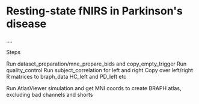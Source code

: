 # Resting-state fNIRS in Parkinson's disease

....

Steps

Run dataset_preparation/mne_prepare_bids and copy_empty_trigger
Run quality_control
Run subject_correlation for left and right
Copy over left/right R matrices to braph_data HC_left and PD_left etc

Run AtlasViewer simulation and get MNI coords to create BRAPH atlas, excluding bad channels and shorts